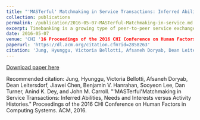 ```yaml
---
title: "'MASTerful' Matchmaking in Service Transactions: Inferred Abilities, Needs and Interests versus Activity Histories"
collection: publications
permalink: /publication/2016-05-07-MASTerful-Matchmaking-in-service.md
excerpt: Timebanking is a growing type of peer-to-peer service exchange, but is hampered by the effort of finding good transaction partners. We seek to reduce this effort by using a Matching Algorithm for Service Transactions (MAST). MAST matches transaction partners in terms of similarity of interests and complementarity of abilities and needs. We present an experiment involving data and participants from a real timebanking network, that evaluates the acceptability of MAST, and shows that such an algorithm can retrieve matches that are subjectively better than matches based on matching the category of people’s historical offers or requests to the category of a current transaction request.
date: 2016-05-07
venue: 'CHI '16 Proceedings of the 2016 CHI Conference on Human Factors in Computing Systems'
paperurl: 'https://dl.acm.org/citation.cfm?id=2858263'
citation: 'Jung, Hyunggu, Victoria Bellotti, Afsaneh Doryab, Dean Leitersdorf, Jiawei Chen, Benjamin V. Hanrahan, Sooyeon Lee, Dan Turner, Anind K. Dey, and John M. Carroll. "'MASTerful'Matchmaking in Service Transactions: Inferred Abilities, Needs and Interests versus Activity Histories." Proceedings of the 2016 CHI Conference on Human Factors in Computing Systems. ACM, 2016.'
---
```


[Download paper here](https://link.springer.com/chapter/10.1007%2F978-3-642-03821-1_7)

Recommended citation: Jung, Hyunggu, Victoria Bellotti, Afsaneh Doryab, Dean Leitersdorf, Jiawei Chen, Benjamin V. Hanrahan, Sooyeon Lee, Dan Turner, Anind K. Dey, and John M. Carroll. "'MASTerful'Matchmaking in Service Transactions: Inferred Abilities, Needs and Interests versus Activity Histories." Proceedings of the 2016 CHI Conference on Human Factors in Computing Systems. ACM, 2016.
